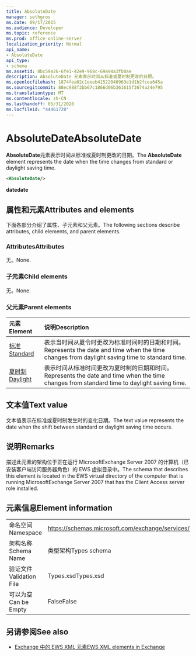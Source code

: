 ```yaml
---
title: AbsoluteDate
manager: sethgros
ms.date: 09/17/2015
ms.audience: Developer
ms.topic: reference
ms.prod: office-online-server
localization_priority: Normal
api_name:
- AbsoluteDate
api_type:
- schema
ms.assetid: 8bc59a26-6fe1-42e9-968c-69a94a3fb0ae
description: AbsoluteDate 元素表示时间从标准或夏时制更改的日期。
ms.openlocfilehash: 1874fea02c1eeeb41522046963e1d1b2fcea645a
ms.sourcegitcommit: 88ec988f2bb67c1866d06b361615f3674a24e795
ms.translationtype: MT
ms.contentlocale: zh-CN
ms.lasthandoff: 05/31/2020
ms.locfileid: "44461728"
---
```

# <a name="absolutedate"></a><span data-ttu-id="70e9c-103">AbsoluteDate</span><span class="sxs-lookup"><span data-stu-id="70e9c-103">AbsoluteDate</span></span>

<span data-ttu-id="70e9c-104">**AbsoluteDate**元素表示时间从标准或夏时制更改的日期。</span><span class="sxs-lookup"><span data-stu-id="70e9c-104">The **AbsoluteDate** element represents the date when the time changes from standard or daylight saving time.</span></span> 
  
```xml
<AbsoluteDate/>
```

<span data-ttu-id="70e9c-105">**date**</span><span class="sxs-lookup"><span data-stu-id="70e9c-105">**date**</span></span>

## <a name="attributes-and-elements"></a><span data-ttu-id="70e9c-106">属性和元素</span><span class="sxs-lookup"><span data-stu-id="70e9c-106">Attributes and elements</span></span>

<span data-ttu-id="70e9c-107">下面各部分介绍了属性、子元素和父元素。</span><span class="sxs-lookup"><span data-stu-id="70e9c-107">The following sections describe attributes, child elements, and parent elements.</span></span>
  
### <a name="attributes"></a><span data-ttu-id="70e9c-108">Attributes</span><span class="sxs-lookup"><span data-stu-id="70e9c-108">Attributes</span></span>

<span data-ttu-id="70e9c-109">无。</span><span class="sxs-lookup"><span data-stu-id="70e9c-109">None.</span></span>
  
### <a name="child-elements"></a><span data-ttu-id="70e9c-110">子元素</span><span class="sxs-lookup"><span data-stu-id="70e9c-110">Child elements</span></span>

<span data-ttu-id="70e9c-111">无。</span><span class="sxs-lookup"><span data-stu-id="70e9c-111">None.</span></span>
  
### <a name="parent-elements"></a><span data-ttu-id="70e9c-112">父元素</span><span class="sxs-lookup"><span data-stu-id="70e9c-112">Parent elements</span></span>

|<span data-ttu-id="70e9c-113">**元素**</span><span class="sxs-lookup"><span data-stu-id="70e9c-113">**Element**</span></span>|<span data-ttu-id="70e9c-114">**说明**</span><span class="sxs-lookup"><span data-stu-id="70e9c-114">**Description**</span></span>|
|:-----|:-----|
|[<span data-ttu-id="70e9c-115">标准</span><span class="sxs-lookup"><span data-stu-id="70e9c-115">Standard</span></span>](standard.md) <br/> |<span data-ttu-id="70e9c-116">表示当时间从夏令时更改为标准时间时的日期和时间。</span><span class="sxs-lookup"><span data-stu-id="70e9c-116">Represents the date and time when the time changes from daylight saving time to standard time.</span></span>  <br/> |
|[<span data-ttu-id="70e9c-117">夏时制</span><span class="sxs-lookup"><span data-stu-id="70e9c-117">Daylight</span></span>](daylight.md) <br/> |<span data-ttu-id="70e9c-118">表示时间从标准时间更改为夏时制的日期和时间。</span><span class="sxs-lookup"><span data-stu-id="70e9c-118">Represents the date and time when the time changes from standard time to daylight saving time.</span></span>  <br/> |
   
## <a name="text-value"></a><span data-ttu-id="70e9c-119">文本值</span><span class="sxs-lookup"><span data-stu-id="70e9c-119">Text value</span></span>

<span data-ttu-id="70e9c-120">文本值表示在标准或夏时制发生时的变化日期。</span><span class="sxs-lookup"><span data-stu-id="70e9c-120">The text value represents the date when the shift between standard or daylight saving time occurs.</span></span>
  
## <a name="remarks"></a><span data-ttu-id="70e9c-121">说明</span><span class="sxs-lookup"><span data-stu-id="70e9c-121">Remarks</span></span>

<span data-ttu-id="70e9c-122">描述此元素的架构位于正在运行 MicrosoftExchange Server 2007 的计算机（已安装客户端访问服务器角色）的 EWS 虚拟目录中。</span><span class="sxs-lookup"><span data-stu-id="70e9c-122">The schema that describes this element is located in the EWS virtual directory of the computer that is running MicrosoftExchange Server 2007 that has the Client Access server role installed.</span></span>
  
## <a name="element-information"></a><span data-ttu-id="70e9c-123">元素信息</span><span class="sxs-lookup"><span data-stu-id="70e9c-123">Element information</span></span>

|||
|:-----|:-----|
|<span data-ttu-id="70e9c-124">命名空间</span><span class="sxs-lookup"><span data-stu-id="70e9c-124">Namespace</span></span>  <br/> |https://schemas.microsoft.com/exchange/services/2006/types  <br/> |
|<span data-ttu-id="70e9c-125">架构名称</span><span class="sxs-lookup"><span data-stu-id="70e9c-125">Schema Name</span></span>  <br/> |<span data-ttu-id="70e9c-126">类型架构</span><span class="sxs-lookup"><span data-stu-id="70e9c-126">Types schema</span></span>  <br/> |
|<span data-ttu-id="70e9c-127">验证文件</span><span class="sxs-lookup"><span data-stu-id="70e9c-127">Validation File</span></span>  <br/> |<span data-ttu-id="70e9c-128">Types.xsd</span><span class="sxs-lookup"><span data-stu-id="70e9c-128">Types.xsd</span></span>  <br/> |
|<span data-ttu-id="70e9c-129">可以为空</span><span class="sxs-lookup"><span data-stu-id="70e9c-129">Can be Empty</span></span>  <br/> |<span data-ttu-id="70e9c-130">False</span><span class="sxs-lookup"><span data-stu-id="70e9c-130">False</span></span>  <br/> |
   
## <a name="see-also"></a><span data-ttu-id="70e9c-131">另请参阅</span><span class="sxs-lookup"><span data-stu-id="70e9c-131">See also</span></span>

- [<span data-ttu-id="70e9c-132">Exchange 中的 EWS XML 元素</span><span class="sxs-lookup"><span data-stu-id="70e9c-132">EWS XML elements in Exchange</span></span>](ews-xml-elements-in-exchange.md)




